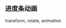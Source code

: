 
## 进度条动画


<CodeDemo :collapse="true">
  <template slot="code-template">
    <<< @/docs/.vuepress/examples/Loading2.vue?template
  </template>
  <template slot="code-script">
    <<< @/docs/.vuepress/examples/Loading2.vue?script
  </template>
  <template slot="code-style">
    <<< @/docs/.vuepress/examples/Loading2.vue?style
  </template>
  <Loading2 slot="demo"/>
</CodeDemo>

transform, rotate, animation
